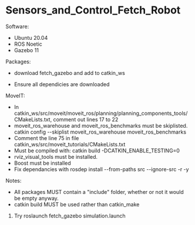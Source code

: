 # Sensors_and_Control_Fetch_Robot

Software:

- Ubuntu 20.04
- ROS Noetic
- Gazebo 11

Packages:

- download fetch_gazebo and add to catkin_ws

- Ensure all dependicies are downloaded

MoveIT:
- In catkin_ws/src/moveit/moveit_ros/planning/planning_components_tools/CMakeLists.txt, comment out lines 17 to 22
- moveit_ros_warehouse and moveit_ros_benchmarks must be skiplisted. catkin config --skiplist moveit_ros_warehouse moveit_ros_benchmarks
- Comment the line 75 in file catkin_ws/src/moveit_tutorials/CMakeLists.txt
- Must be compiled with: catkin build -DCATKIN_ENABLE_TESTING=0
- rviz_visual_tools must be installed.
- Boost must be installed
- Fix dependancies with rosdep install --from-paths src --ignore-src -r -y

Notes:
- All packages MUST contain a "include" folder, whether or not it would be empty anyway.
- catkin build MUST be used rather than catkin_make

1. Try roslaunch fetch_gazebo simulation.launch
